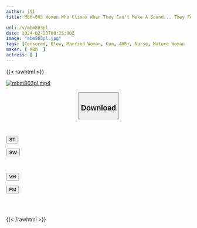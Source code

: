 ```yaml
---
author: j91
title: MBM-803 Women Who Climax When They Can't Make A Sound... They Feel So Good That They Go Crazy... But They Suppress Their Voices And Faint In Agony... Cumming All The Time! 12 People 4 Hours

url: /v/mbm803pl
date: 2024-02-23T00:25:00Z
image: "mbm803pl.jpg"
tags: [Censored, Blow, Married Woman, Cum, 4HR+, Nurse, Mature Woman	]
maker: [ MBM  ]
actress: [ ]
---
```



{{< rawhtml >}}

<div class="video" data-videoid="mqKl2J7yrGtbKp0">
    <a href="javascript:;">
        <img src="/v/mbm803pl/mbm803pl.jpg" width="WIDTH" height="HEIGHT" alt="mbm803pl.mp4" loading="lazy">
    </a>
</div>

<script type="text/javascript" src="https://j91.asia/asset/on-demand-st.js"></script>

<br>
  <link rel="stylesheet" href="https://j91.asia/asset/bs5.css">
  
  <center>
  <button class="btn btn-primary" type="button" data-bs-toggle="collapse" data-bs-target=".multi-collapse" aria-expanded="false" aria-controls="multiCollapseExample1 multiCollapseExample2"><h2>Download</h2></button></center>
</p>
<div class="row">
  <div class="col">
    <div class="collapse multi-collapse" id="multiCollapseExample1">
      <div class="card card-body">
	      	      <br>
<div class="buttons">  
<p><a href="https://streamtape.to/v/mqKl2J7yrGtbKp0" target="_blank"><button class="btn-hover color-3"><i class="fa fa-download"></i> ST</button></a></p>
<p><a href="https://cdnwish.com/m5yii9gd5zfo" target="_blank"><button class="btn-hover color-2"><i class="fa fa-download"></i> SW</button></a></p></div>
    </div>
  </div>
</div>
  <div class="col">
    <div class="collapse multi-collapse" id="multiCollapseExample2">
      <div class="card card-body">
	      <br>
<div class="buttons">
<p><a href="javascript:;"><button class="btn-hover color-9"><i class="fa fa-download"></i> VH</button></a></p>
<p><a href="javascript:;"><button class="btn-hover color-8"><i class="fa fa-download"></i> FM</button></a></p></div>
<br><br>
      </div>
    </div>
  </div>
</div>

{{< /rawhtml >}}